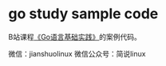 # go study sample code
B站课程[《Go语言基础实践》](https://www.bilibili.com/cheese/play/ss20866?csource=private_space_class_null&spm_id_from=333.1387.0.0 "Go语言开发")的案例代码。

微信：jianshuolinux
微信公众号：简说linux
